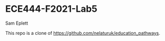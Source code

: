 # ECE444-F2021-Lab5

Sam Eplett

This repo is a clone of https://github.com/nelaturuk/education_pathways. 